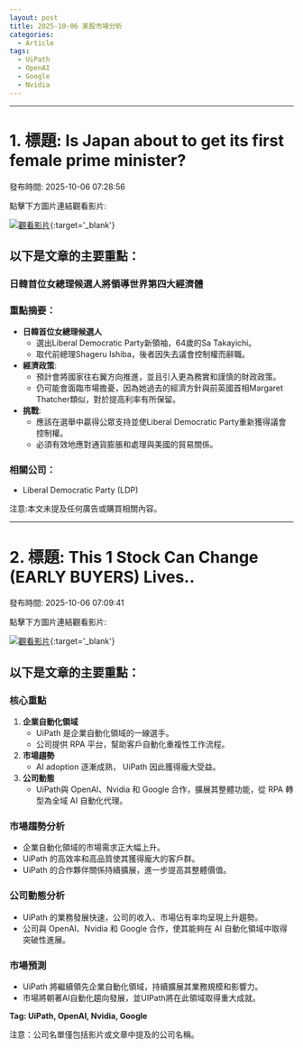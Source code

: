 ```yaml
---
layout: post
title: 2025-10-06 美股市場分析
categories:
  - Article
tags:
  - UiPath
  - OpenAI
  - Google
  - Nvidia
---
```


---
# 1. 標題: Is Japan about to get its first female prime minister?
發布時間: 2025-10-06 07:28:56

點擊下方圖片連結觀看影片:

 [![觀看影片](https://i.ytimg.com/vi/fAKFWoKk3aI/sddefault.jpg)](https://www.youtube.com/watch?v=fAKFWoKk3aI){:target='_blank'}

## 以下是文章的主要重點：

### 日韓首位女總理候選人將領導世界第四大經濟體
### 重點摘要：

* **日韓首位女總理候選人**
	+ 選出Liberal Democratic Party新領袖，64歲的Sa Takayichi。
	+ 取代前總理Shageru Ishiba，後者因失去議會控制權而辭職。
* **經濟政策**: 
	+ 預計會將國家往右翼方向推進，並且引入更為務實和謹慎的財政政策。
	+ 仍可能會面臨市場擔憂，因為她過去的經濟方針與前英國首相Margaret Thatcher類似，對於提高利率有所保留。
* **挑戰**:
	+ 應該在選舉中贏得公眾支持並使Liberal Democratic Party重新獲得議會控制權。
	+ 必須有效地應對通貨膨脹和處理與美國的貿易關係。

### 相關公司：
* Liberal Democratic Party (LDP) 

注意:本文未提及任何廣告或購買相關內容。

---
# 2. 標題: This 1 Stock Can Change (EARLY BUYERS) Lives..
發布時間: 2025-10-06 07:09:41

點擊下方圖片連結觀看影片:

 [![觀看影片](https://i.ytimg.com/vi/pJtcRhNVI7E/sddefault.jpg)](https://www.youtube.com/watch?v=pJtcRhNVI7E){:target='_blank'}

## 以下是文章的主要重點：

### **核心重點**

1. **企業自動化領域**
	* UiPath 是企業自動化領域的一線選手。
	* 公司提供 RPA 平台，幫助客戶自動化重複性工作流程。
2. **市場趨勢**
	* AI adoption 逐漸成熟， UiPath 因此獲得龐大受益。
3. **公司動態**
	* UiPath與 OpenAI、Nvidia 和 Google 合作，擴展其整體功能，從 RPA 轉型為全域 AI 自動化代理。

### **市場趨勢分析**

* 企業自動化領域的市場需求正大幅上升。
* UiPath 的高效率和高品質使其獲得龐大的客戶群。
* UiPath 的合作夥伴關係持續擴展，進一步提高其整體價值。

### **公司動態分析**

* UiPath 的業務發展快速，公司的收入、市場佔有率均呈現上升趨勢。
* 公司與 OpenAI、Nvidia 和 Google 合作，使其能夠在 AI 自動化領域中取得突破性進展。

### **市場預測**

* UiPath 將繼續領先企業自動化領域，持續擴展其業務規模和影響力。
* 市場將朝著AI自動化趨向發展，並UIPath將在此領域取得重大成就。

**Tag: UiPath, OpenAI, Nvidia, Google**

注意：公司名單僅包括影片或文章中提及的公司名稱。

